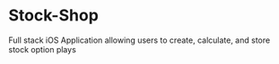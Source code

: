 # Stock-Shop
Full stack iOS Application allowing users to create, calculate, and store stock option plays

